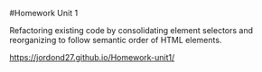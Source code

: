 #Homework Unit 1

Refactoring existing code by consolidating element selectors and reorganizing to follow semantic order of HTML elements.

https://jordond27.github.io/Homework-unit1/